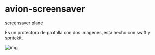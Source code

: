 # avion-screensaver
screensaver plane

Es un protectoro de pantalla con dos imagenes, esta hecho con swift y spritekit.

<IMG SRC="https://repository-images.githubusercontent.com/338382890/a35cfb80-6d60-11eb-89aa-ff3fc9b8f9e9" ALT="img">
